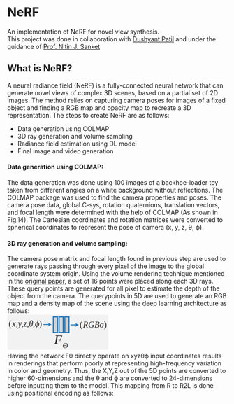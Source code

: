 # NeRF
An implementation of NeRF for novel view synthesis.  
This project was done in collaboration with [Dushyant Patil](https://github.com/dushyant6) and under the guidance of [Prof. Nitin J. Sanket](https://nitinjsanket.github.io/index.html)

## What is NeRF?
A neural radiance field (NeRF) is a fully-connected neural network that can generate novel views of complex 3D scenes, based on a partial set of 2D images. The method relies on capturing camera poses for images of a fixed object and finding a RGB map and opacity map to recreate a 3D representation. The steps to create NeRF are as follows:  
* Data generation using COLMAP  
* 3D ray generation and volume sampling  
* Radiance field estimation using DL model
* Final image and video generation  

#### Data generation using COLMAP:
The data generation was done using 100 images of a backhoe-loader toy taken from different angles on a white background without reflections. The COLMAP package was used to find the camera properties and poses. The camera pose data, global C-sys, rotation quaternions, translation vectors, and focal length were determined with the help of COLMAP (As shown in Fig.14). The Cartesian coordinates and rotation matrices were converted to spherical coordinates to represent the pose of camera (x, y, z, θ, ϕ).  

#### 3D ray generation and volume sampling:
The camera pose matrix and focal length found in previous step are used to generate rays passing through every pixel of the image to the global coordinate system origin. Using the volume rendering technique mentioned in the [original paper](https://arxiv.org/abs/2003.08934), a set of 16 points were placed along each 3D rays. These query points are generated for all pixel to estimate the depth of the object from the camera. The querypoints in 5D are used to generate an RGB map and a density map of the scene using the deep learning architecture as follows:  
![Camera pose estimation using COLMAP](Assets/Images/CameraPoseEstimationUsingCOLMAP.png)  
Having the network Fθ directly operate on xyzθϕ input coordinates results in renderings that perform poorly at representing high-frequency variation in color and geometry. Thus, the X,Y,Z out of the 5D points are converted to higher 60-dimensions and the θ and ϕ are converted to 24-dimensions before inputting them to the model. This mapping from R to R2L is done using positional encoding as follows:  
